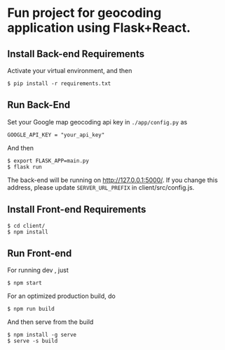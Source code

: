 # Fun project for geocoding application using Flask+React.

## Install Back-end Requirements
Activate your virtual environment, and then
```
$ pip install -r requirements.txt
```

## Run Back-End
Set your Google map geocoding api key in `./app/config.py` as
```
GOOGLE_API_KEY = "your_api_key"
```
And then
```
$ export FLASK_APP=main.py
$ flask run
```
The back-end will be running on http://127.0.0.1:5000/.
If you change this address, please update `SERVER_URL_PREFIX` in
client/src/config.js.

## Install Front-end Requirements
```
$ cd client/
$ npm install
```

## Run Front-end
For running dev , just
```
$ npm start
```
For an optimized production build, do
```
$ npm run build
```
And then serve from the build
```
$ npm install -g serve
$ serve -s build
```
